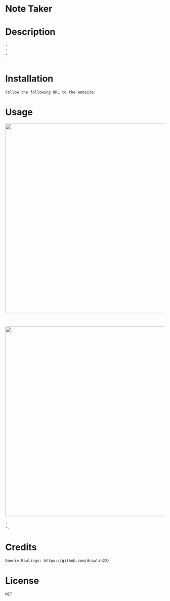 # Note Taker

# Description
    -
    -
    -
    -
    
    
# Installation

    Follow the following URL to the website: 
    
# Usage
<img src="./" alt="" width="600px" />
   
    -

<img src="./" alt="" width="600px" />   
    
    - 
    -.

# Credits
    Donnie Rawlings: https://github.com/drawlin22/
   
   
# License
    MIT


